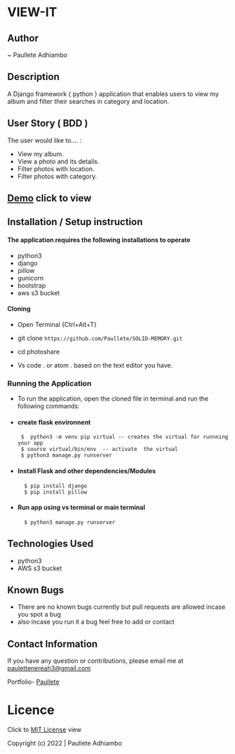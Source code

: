 # VIEW-IT

## Author

~ Paullete Adhiambo
## Description

A Django framework { python } application that enables users to view my album and filter their searches in category and location.

## User Story ( BDD ) 
The user would like to.... :
+  View my album.
+  View a photo and its details.
+  Filter photos with location.
+  Filter photos with category.

## [Demo](https://picxels.herokuapp.com/) click to view

  <!-- The app looks like this: 
  ![Image](./app/static/profile_pics/Screenshot%20from%202022-05-15%2011-10-17.png) -->


## Installation / Setup instruction

#### The application requires the following installations to operate 
* python3
* django
* pillow
* gunicorn
* bootstrap
* aws s3 bucket

#### Cloning

* Open Terminal {Ctrl+Alt+T}

* git clone ``https://github.com/Paullete/SOLID-MEMORY.git``



* cd photoshare

* Vs code . or atom . based on the text editor you have.

### Running the Application
* To run the application, open the cloned file in terminal and run the following commands:
 * #### create flask environnent
        $  python3 -m venv pip virtual -- creates the virtual for runnning your app      
        $ source virtual/bin/env  -- activate  the virtual
        $ python3 manage.py runserver
        
* #### Install Flask and other dependencies/Modules
        $ pip install django
        $ pip install pillow
        
* #### Run app using vs terminal or main terminal
        $ python3 manage.py runserver



## Technologies Used

* python3
* AWS s3 bucket


## Known Bugs
* There are no known bugs currently but pull requests are allowed incase you spot a bug
* also incase you run it a bug feel free to add or contact

## Contact Information 

If you have any question or contributions, please email me at [paulettenereah3@gmail.com](paulettenereah3@gmail.com)




Portfolio- [Paullete](https://Paullete.github.io/my_portfolio/)
# Licence

Click to  [MIT License](Licence) view

 Copyright (c) 2022 | Paullete Adhiambo
